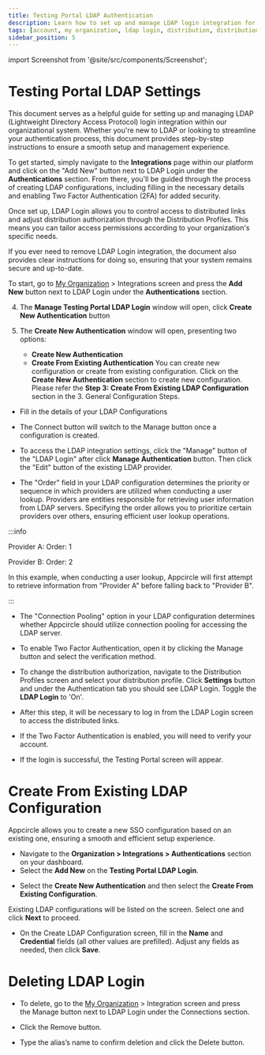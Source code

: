 ```yaml
---
title: Testing Portal LDAP Authentication
description: Learn how to set up and manage LDAP login integration for your organization in Appcircle
tags: [account, my organization, ldap login, distribution, distribution profile, authentication, 2fa]
sidebar_position: 5
---
```


import Screenshot from '@site/src/components/Screenshot';

# Testing Portal LDAP Settings

This document serves as a helpful guide for setting up and managing LDAP (Lightweight Directory Access Protocol) login integration within our organizational system.
Whether you're new to LDAP or looking to streamline your authentication process, this document provides step-by-step instructions to ensure a smooth setup and management experience.

To get started, simply navigate to the **Integrations** page within our platform and click on the "Add New" button next to LDAP Login under the **Authentications** section.
From there, you'll be guided through the process of creating LDAP configurations, including filling in the necessary details and enabling Two Factor Authentication (2FA) for added security.

Once set up, LDAP Login allows you to control access to distributed links and adjust distribution authorization through the Distribution Profiles.
This means you can tailor access permissions according to your organization's specific needs.

If you ever need to remove LDAP Login integration, the document also provides clear instructions for doing so, ensuring that your system remains secure and up-to-date.

To start, go to [My Organization](/account/my-organization) > Integrations screen and press the **Add New** button next to LDAP Login under the **Authentications** section.

<Screenshot url='https://cdn.appcircle.io/docs/assets/distribution-ldap-add-new.png' />

4. The **Manage Testing Portal LDAP Login** window will open, click **Create New Authentication** button

4. The **Create New Authentication** window will open, presenting two options:
    - **Create New Authentication**
    - **Create From Existing Authentication**
You can create new configuration or create from existing configuration. Click on the **Create New Authentication** section to create new configuration.
Please refer the **Step 3: Create From Existing LDAP Configuration** section in the 3. General Configuration Steps.

<Screenshot url='https://cdn.appcircle.io/docs/assets/distribution-ldap-create-options.png' />

- Fill in the details of your LDAP Configurations

<Screenshot url='https://cdn.appcircle.io/docs/assets/ldap-login3.png' />

- The Connect button will switch to the Manage button once a configuration is created.

<Screenshot url='https://cdn.appcircle.io/docs/assets/distribute-ldap-login4.png' />

- To access the LDAP integration settings, click the "Manage" button of the "LDAP Login" after click **Manage Authentication** button. Then click the "Edit" button of the existing LDAP provider.

<Screenshot url='https://cdn.appcircle.io/docs/assets/ldap-login-configuration-edit.png' />

- The "Order" field in your LDAP configuration determines the priority or sequence in which providers are utilized when conducting a user lookup.
  Providers are entities responsible for retrieving user information from LDAP servers.
  Specifying the order allows you to prioritize certain providers over others, ensuring efficient user lookup operations.

<Screenshot url='https://cdn.appcircle.io/docs/assets/ldap-login-order.png' />

:::info

Provider A: Order: 1

Provider B: Order: 2

In this example, when conducting a user lookup, Appcircle will first attempt to retrieve information from "Provider A" before falling back to "Provider B".

:::

- The "Connection Pooling" option in your LDAP configuration determines whether Appcircle should utilize connection pooling for accessing the LDAP server.

<Screenshot url='https://cdn.appcircle.io/docs/assets/ldap-login-connection-pooling.png' />

- To enable Two Factor Authentication, open it by clicking the Manage button and select the verification method.

<Screenshot url='https://cdn.appcircle.io/docs/assets/ldap-login5.png' />

- To change the distribution authorization, navigate to the Distribution Profiles screen and select your distribution profile. Click **Settings** button and under the Authentication tab you should see LDAP Login. Toggle the **LDAP Login** to 'On'.

<Screenshot url='https://cdn.appcircle.io/docs/assets/ldap-login6.png' />

- After this step, it will be necessary to log in from the LDAP Login screen to access the distributed links.

<Screenshot url='https://cdn.appcircle.io/docs/assets/ldap-login7.png' />

- If the Two Factor Authentication is enabled, you will need to verify your account.

<Screenshot url='https://cdn.appcircle.io/docs/assets/ldap-login8.png' />

- If the login is successful, the Testing Portal screen will appear.

<Screenshot url='https://cdn.appcircle.io/docs/assets/ldap-login9.png' />


# Create From Existing LDAP Configuration

  Appcircle allows you to create a new SSO configuration based on an existing one, ensuring a smooth and efficient setup experience. 
 
- Navigate to the **Organization > Integrations > Authentications** section on your dashboard.
- Select the **Add New** on the **Testing Portal LDAP Login**.

<Screenshot url='https://cdn.appcircle.io/docs/assets/store-sso-manage-button.png' /> 

- Select the **Create New Authentication** and then select the **Create From Existing Configuration**.

Existing LDAP configurations will be listed on the screen. Select one and click **Next** to proceed. 

<Screenshot url='https://cdn.appcircle.io/docs/assets/ldap-create-from-existing.png' /> 

- On the Create LDAP Configuration screen, fill in the **Name** and **Credential** fields (all other values are prefilled). Adjust any fields as needed, then click **Save**.

<Screenshot url='https://cdn.appcircle.io/docs/assets/ldap-login3.png' />

# Deleting LDAP Login

- To delete, go to the [My Organization](/account/my-organization) > Integration screen and press the Manage button next to LDAP Login under the Connections section.

<Screenshot url='https://cdn.appcircle.io/docs/assets/ldap-login10.png' />

- Click the Remove button.

<Screenshot url='https://cdn.appcircle.io/docs/assets/ldap-login11.png' />

- Type the alias’s name to confirm deletion and click the Delete button.

<Screenshot url='https://cdn.appcircle.io/docs/assets/ldap-login12.png' />
